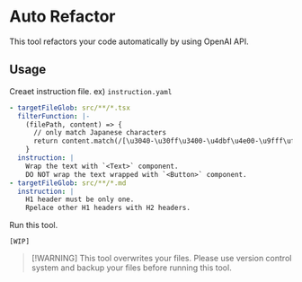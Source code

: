 # Auto Refactor

This tool refactors your code automatically by using OpenAI API.

## Usage

Creaet instruction file. ex) `instruction.yaml`

```yaml
- targetFileGlob: src/**/*.tsx
  filterFunction: |-
    (filePath, content) => {
      // only match Japanese characters
      return content.match(/[\u3040-\u30ff\u3400-\u4dbf\u4e00-\u9fff\uf900-\ufaff]/);
    }
  instruction: |
    Wrap the text with `<Text>` component.
    DO NOT wrap the text wrapped with `<Button>` component.
- targetFileGlob: src/**/*.md
  instruction: |
    H1 header must be only one.
    Rpelace other H1 headers with H2 headers.
```

Run this tool.

```console
[WIP]
```

> [!WARNING] This tool overwrites your files. Please use version control system
> and backup your files before running this tool.
